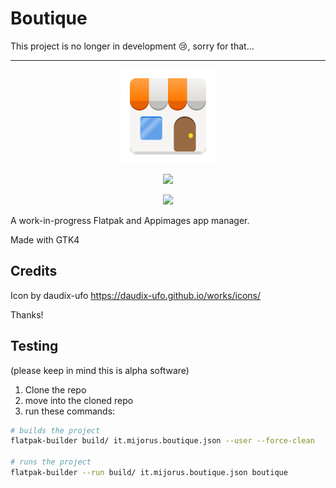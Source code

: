 # Boutique

This project is no longer in development 😢, sorry for that...

___

<p align="center">
  <img width="150" src="data/icons/hicolor/scalable/apps/it.mijorus.boutique.svg">
</p>

<p align="center">
  <img width="500" src="https://user-images.githubusercontent.com/39067225/180618676-15405cd2-dde9-4b13-970c-dd30958d5c12.png">
</p>

<p align="center">
  <img width="500" src="https://user-images.githubusercontent.com/39067225/180618679-4d0fe0b6-9264-445e-8d3c-73bc09928e73.png">
</p>


A work-in-progress Flatpak and Appimages app manager.

Made with GTK4

## Credits

Icon by daudix-ufo
https://daudix-ufo.github.io/works/icons/

Thanks!

## Testing

(please keep in mind this is alpha software)
 
 1. Clone the repo
 2. move into the cloned repo
 3. run these commands:

```sh
# builds the project 
flatpak-builder build/ it.mijorus.boutique.json --user --force-clean

# runs the project
flatpak-builder --run build/ it.mijorus.boutique.json boutique
```
